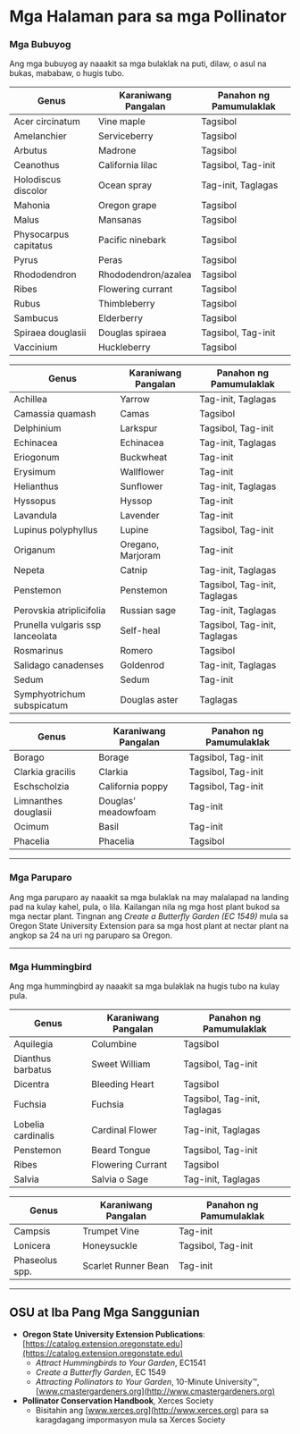 # Mga Halaman para sa mga Pollinator

### Mga Bubuyog

Ang mga bubuyog ay naaakit sa mga bulaklak na puti, dilaw, o asul na bukas, mababaw, o hugis tubo.


| Genus                  | Karaniwang Pangalan       | Panahon ng Pamumulaklak |
|------------------------|--------------------------|-------------------------|
| Acer circinatum        | Vine maple               | Tagsibol                |
| Amelanchier            | Serviceberry             | Tagsibol                |
| Arbutus                | Madrone                  | Tagsibol                |
| Ceanothus              | California lilac         | Tagsibol, Tag-init      |
| Holodiscus discolor    | Ocean spray              | Tag-init, Taglagas      |
| Mahonia                | Oregon grape             | Tagsibol                |
| Malus                  | Mansanas                 | Tagsibol                |
| Physocarpus capitatus  | Pacific ninebark         | Tagsibol                |
| Pyrus                  | Peras                    | Tagsibol                |
| Rhododendron           | Rhododendron/azalea      | Tagsibol                |
| Ribes                  | Flowering currant        | Tagsibol                |
| Rubus                  | Thimbleberry             | Tagsibol                |
| Sambucus               | Elderberry               | Tagsibol                |
| Spiraea douglasii      | Douglas spiraea          | Tagsibol, Tag-init      |
| Vaccinium              | Huckleberry              | Tagsibol                |


| Genus                        | Karaniwang Pangalan   | Panahon ng Pamumulaklak     |
|------------------------------|----------------------|-----------------------------|
| Achillea                     | Yarrow               | Tag-init, Taglagas          |
| Camassia quamash             | Camas                | Tagsibol                    |
| Delphinium                   | Larkspur             | Tagsibol, Tag-init          |
| Echinacea                    | Echinacea            | Tag-init, Taglagas          |
| Eriogonum                    | Buckwheat            | Tag-init                    |
| Erysimum                     | Wallflower           | Tag-init                    |
| Helianthus                   | Sunflower            | Tag-init, Taglagas          |
| Hyssopus                     | Hyssop               | Tag-init                    |
| Lavandula                    | Lavender             | Tag-init                    |
| Lupinus polyphyllus          | Lupine               | Tagsibol, Tag-init          |
| Origanum                     | Oregano, Marjoram    | Tag-init                    |
| Nepeta                       | Catnip               | Tag-init, Taglagas          |
| Penstemon                    | Penstemon            | Tagsibol, Tag-init, Taglagas|
| Perovskia atriplicifolia     | Russian sage         | Tag-init, Taglagas          |
| Prunella vulgaris ssp lanceolata | Self-heal        | Tagsibol, Tag-init, Taglagas|
| Rosmarinus                   | Romero               | Tagsibol                    |
| Salidago canadenses          | Goldenrod            | Tag-init, Taglagas          |
| Sedum                        | Sedum                | Tag-init                    |
| Symphyotrichum subspicatum   | Douglas aster        | Taglagas                    |


| Genus                | Karaniwang Pangalan       | Panahon ng Pamumulaklak |
|----------------------|--------------------------|-------------------------|
| Borago               | Borage                   | Tagsibol, Tag-init      |
| Clarkia gracilis     | Clarkia                  | Tagsibol, Tag-init      |
| Eschscholzia         | California poppy         | Tagsibol, Tag-init      |
| Limnanthes douglasii | Douglas’ meadowfoam      | Tag-init                |
| Ocimum               | Basil                    | Tag-init                |
| Phacelia             | Phacelia                 | Tagsibol                |

---

### Mga Paruparo

Ang mga paruparo ay naaakit sa mga bulaklak na may malalapad na landing pad na kulay kahel, pula, o lila. Kailangan nila ng mga host plant bukod sa mga nectar plant. Tingnan ang *Create a Butterfly Garden (EC 1549)* mula sa Oregon State University Extension para sa mga host plant at nectar plant na angkop sa 24 na uri ng paruparo sa Oregon.

---

### Mga Hummingbird

Ang mga hummingbird ay naaakit sa mga bulaklak na hugis tubo na kulay pula.


| Genus                | Karaniwang Pangalan   | Panahon ng Pamumulaklak  |
|----------------------|----------------------|--------------------------|
| Aquilegia            | Columbine            | Tagsibol                 |
| Dianthus barbatus    | Sweet William        | Tagsibol, Tag-init       |
| Dicentra             | Bleeding Heart       | Tagsibol                 |
| Fuchsia              | Fuchsia              | Tagsibol, Tag-init, Taglagas |
| Lobelia cardinalis   | Cardinal Flower      | Tag-init, Taglagas       |
| Penstemon            | Beard Tongue         | Tagsibol, Tag-init       |
| Ribes                | Flowering Currant    | Tagsibol                 |
| Salvia               | Salvia o Sage        | Tag-init, Taglagas       |


| Genus          | Karaniwang Pangalan        | Panahon ng Pamumulaklak |
|----------------|---------------------------|-------------------------|
| Campsis        | Trumpet Vine              | Tag-init                |
| Lonicera       | Honeysuckle               | Tagsibol, Tag-init      |
| Phaseolus spp. | Scarlet Runner Bean        | Tag-init                |

---

## OSU at Iba Pang Mga Sanggunian

- **Oregon State University Extension Publications**: [https://catalog.extension.oregonstate.edu](https://catalog.extension.oregonstate.edu)
    - *Attract Hummingbirds to Your Garden*, EC1541
    - *Create a Butterfly Garden*, EC 1549
    - *Attracting Pollinators to Your Garden*, 10-Minute University™, [www.cmastergardeners.org](http://www.cmastergardeners.org)
- **Pollinator Conservation Handbook**, Xerces Society
    - Bisitahin ang [www.xerces.org](http://www.xerces.org) para sa karagdagang impormasyon mula sa Xerces Society
